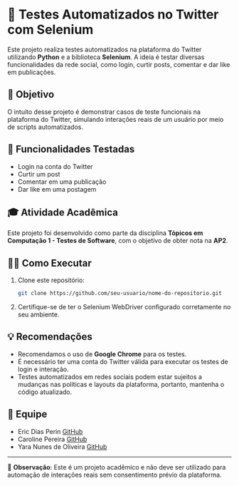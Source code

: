 # 🚀 **Testes Automatizados no Twitter com Selenium**

Este projeto realiza testes automatizados na plataforma do Twitter utilizando **Python** e a biblioteca **Selenium**. A ideia é testar diversas funcionalidades da rede social, como login, curtir posts, comentar e dar like em publicações.

## 📝 **Objetivo**

O intuito desse projeto é demonstrar casos de teste funcionais na plataforma do Twitter, simulando interações reais de um usuário por meio de scripts automatizados.

## 🔧 **Funcionalidades Testadas**
- Login na conta do Twitter
- Curtir um post
- Comentar em uma publicação
- Dar like em uma postagem

## 🎓 **Atividade Acadêmica**

Este projeto foi desenvolvido como parte da disciplina **Tópicos em Computação 1 - Testes de Software**, com o objetivo de obter nota na **AP2**. 

## 👨‍💻 **Como Executar**

1. Clone este repositório:
   ```bash
   git clone https://github.com/seu-usuario/nome-do-repositorio.git
2. Certifique-se de ter o Selenium WebDriver configurado corretamente no seu ambiente.

## 💡 **Recomendações**
- Recomendamos o uso de **Google Chrome** para os testes.
- É necessário ter uma conta do Twitter válida para executar os testes de login e interação.
- Testes automatizados em redes sociais podem estar sujeitos a mudanças nas políticas e layouts da plataforma, portanto, mantenha o código atualizado.

## 💼 **Equipe**

- Eric Dias Perin [GitHub](https://github.com/ericperinn)
- Caroline Pereira [GitHub](https://github.com/caahp)
- Yara Nunes de Oliveira [GitHub](https://github.com/yara)

---

📌 **Observação**: Este é um projeto acadêmico e não deve ser utilizado para automação de interações reais sem consentimento prévio da plataforma.
